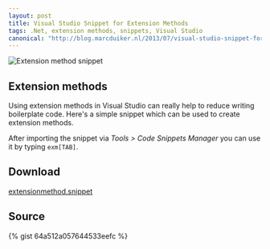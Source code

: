 ```yaml
---
layout: post
title: Visual Studio Snippet for Extension Methods
tags: .Net, extension methods, snippets, Visual Studio
canonical: "http://blog.marcduiker.nl/2013/07/visual-studio-snippet-for-extension.html"
---
```


<img class="u-max-full-width" src="{{ site.url }}/assets/2013/07/04/ExtensionMethodSnippet.png" alt="Extension method snippet">

## Extension methods

Using extension methods in Visual Studio can really help to reduce writing boilerplate code. Here's a simple snippet which can be used to create extension methods.

After importing the snippet via _Tools > Code Snippets Manager_ you can use it by typing `exm[TAB]`.

<!--more-->

## Download

[extensionmethod.snippet](https://www.dropbox.com/s/rimvki60ezudrdj/extensionmethod.snippet)

## Source

{% gist 64a512a057644533eefc %}